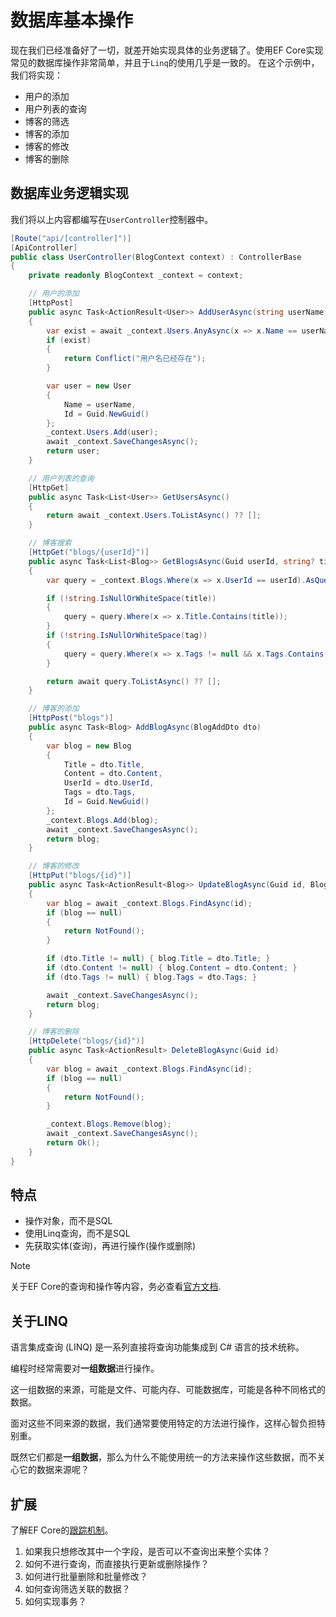 # 数据库基本操作

现在我们已经准备好了一切，就差开始实现具体的业务逻辑了。使用EF Core实现常见的数据库操作非常简单，并且于`Linq`的使用几乎是一致的。
在这个示例中，我们将实现：

- 用户的添加
- 用户列表的查询
- 博客的筛选
- 博客的添加
- 博客的修改
- 博客的删除

## 数据库业务逻辑实现

我们将以上内容都编写在`UserController`控制器中。

```csharp
[Route("api/[controller]")]
[ApiController]
public class UserController(BlogContext context) : ControllerBase
{
    private readonly BlogContext _context = context;

    // 用户的添加
    [HttpPost]
    public async Task<ActionResult<User>> AddUserAsync(string userName)
    {
        var exist = await _context.Users.AnyAsync(x => x.Name == userName);
        if (exist)
        {
            return Conflict("用户名已经存在");
        }

        var user = new User
        {
            Name = userName,
            Id = Guid.NewGuid()
        };
        _context.Users.Add(user);
        await _context.SaveChangesAsync();
        return user;
    }

    // 用户列表的查询
    [HttpGet]
    public async Task<List<User>> GetUsersAsync()
    {
        return await _context.Users.ToListAsync() ?? [];
    }

    // 博客搜索
    [HttpGet("blogs/{userId}")]
    public async Task<List<Blog>> GetBlogsAsync(Guid userId, string? title, string? tag)
    {
        var query = _context.Blogs.Where(x => x.UserId == userId).AsQueryable();

        if (!string.IsNullOrWhiteSpace(title))
        {
            query = query.Where(x => x.Title.Contains(title));
        }
        if (!string.IsNullOrWhiteSpace(tag))
        {
            query = query.Where(x => x.Tags != null && x.Tags.Contains(tag));
        }

        return await query.ToListAsync() ?? [];
    }

    // 博客的添加
    [HttpPost("blogs")]
    public async Task<Blog> AddBlogAsync(BlogAddDto dto)
    {
        var blog = new Blog
        {
            Title = dto.Title,
            Content = dto.Content,
            UserId = dto.UserId,
            Tags = dto.Tags,
            Id = Guid.NewGuid()
        };
        _context.Blogs.Add(blog);
        await _context.SaveChangesAsync();
        return blog;
    }

    // 博客的修改
    [HttpPut("blogs/{id}")]
    public async Task<ActionResult<Blog>> UpdateBlogAsync(Guid id, BlogUpdateDto dto)
    {
        var blog = await _context.Blogs.FindAsync(id);
        if (blog == null)
        {
            return NotFound();
        }

        if (dto.Title != null) { blog.Title = dto.Title; }
        if (dto.Content != null) { blog.Content = dto.Content; }
        if (dto.Tags != null) { blog.Tags = dto.Tags; }

        await _context.SaveChangesAsync();
        return blog;
    }

    // 博客的删除
    [HttpDelete("blogs/{id}")]
    public async Task<ActionResult> DeleteBlogAsync(Guid id)
    {
        var blog = await _context.Blogs.FindAsync(id);
        if (blog == null)
        {
            return NotFound();
        }

        _context.Blogs.Remove(blog);
        await _context.SaveChangesAsync();
        return Ok();
    }
}
```

## 特点

- 操作对象，而不是SQL
- 使用Linq查询，而不是SQL
- 先获取实体(查询)，再进行操作(操作或删除)

> [!NOTE]
> 关于EF Core的查询和操作等内容，务必查看[官方文档](https://learn.microsoft.com/zh-cn/ef/core/querying/).

## 关于LINQ

语言集成查询 (LINQ) 是一系列直接将查询功能集成到 C# 语言的技术统称。

编程时经常需要对**一组数据**进行操作。

这一组数据的来源，可能是文件、可能内存、可能数据库，可能是各种不同格式的数据。

面对这些不同来源的数据，我们通常要使用特定的方法进行操作，这样心智负担特别重。

既然它们都是**一组数据**，那么为什么不能使用统一的方法来操作这些数据，而不关心它的数据来源呢？

## 扩展

了解EF Core的[跟踪机制](https://learn.microsoft.com/zh-cn/ef/core/change-tracking/)。

1. 如果我只想修改其中一个字段，是否可以不查询出来整个实体？
2. 如何不进行查询，而直接执行更新或删除操作？
3. 如何进行批量删除和批量修改？
4. 如何查询筛选关联的数据？
5. 如何实现事务？
